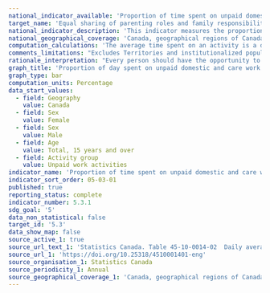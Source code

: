 ```yaml
---
national_indicator_available: 'Proportion of time spent on unpaid domestic and care work'
target_name: 'Equal sharing of parenting roles and family responsibilities'
national_indicator_description: 'This indicator measures the proportion of time spent on unpaid domestic and care work. Unpaid domestic and care work includes: household chores, care of household children or adults and shopping for goods and services.'
national_geographical_coverage: 'Canada, geographical regions of Canada and provinces' 
computation_calculations: 'The average time spent on an activity is a daily average based on a seven day week and the proportion of day is based on a 24 hour day.'
comments_limitations: "Excludes Territories and institutionalized population."
rationale_interpretation: "Every person should have the opportunity to reach their full potential while contributing to, and benefitting from, a strong growing economy. Furthermore, advancing women’s economic participation drives economic growth, while boosting the income of Canadian families. Increased income leads to economic independence, which means greater financial security of individuals and their families, helping people exercise control over their lives."
graph_title: 'Proportion of day spent on unpaid domestic and care work by sex'
graph_type: bar
computation_units: Percentage
data_start_values:
  - field: Geography
    value: Canada
  - field: Sex
    value: Female
  - field: Sex
    value: Male
  - field: Age
    value: Total, 15 years and over
  - field: Activity group
    value: Unpaid work activities
indicator_name: 'Proportion of time spent on unpaid domestic and care work'
indicator_sort_order: 05-03-01
published: true
reporting_status: complete
indicator_number: 5.3.1
sdg_goal: '5'
data_non_statistical: false
target_id: '5.3'
data_show_map: false
source_active_1: true
source_url_text_1: 'Statistics Canada. Table 45-10-0014-02  Daily average time in hours and proportion of day spent on unpaid domestic and care work by sex'
source_url_1: 'https://doi.org/10.25318/4510001401-eng'
source_organisation_1: Statistics Canada
source_periodicity_1: Annual
source_geographical_coverage_1: 'Canada, geographical regions of Canada and provinces'
---
```

